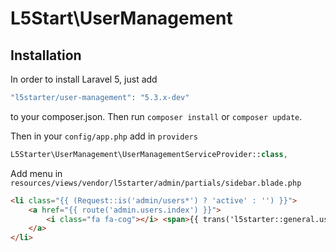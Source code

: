 # L5Start\UserManagement

## Installation

In order to install Laravel 5, just add

``` php
"l5starter/user-management": "5.3.x-dev"
```
to your composer.json. Then run `composer install` or `composer update`.

Then in your `config/app.php` add in `providers`

``` php
L5Starter\UserManagement\UserManagementServiceProvider::class,
```

Add menu in `resources/views/vendor/l5starter/admin/partials/sidebar.blade.php`

``` html
<li class="{{ (Request::is('admin/users*') ? 'active' : '') }}">
    <a href="{{ route('admin.users.index') }}">
        <i class="fa fa-cog"></i> <span>{{ trans('l5starter::general.users') }}</span>
    </a>
</li>
```
